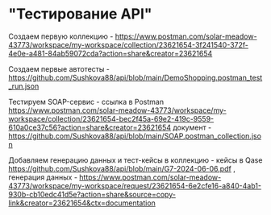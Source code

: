 # "Тестирование API"
Создаем первую коллекцию - https://www.postman.com/solar-meadow-43773/workspace/my-workspace/collection/23621654-3f241540-372f-4e0e-a481-84ab59072cda?action=share&creator=23621654

Создаем первые автотесты - https://github.com/Sushkova88/api/blob/main/DemoShopping.postman_test_run.json

Тестируем SOAP-сервис - ссылка в Postman https://www.postman.com/solar-meadow-43773/workspace/my-workspace/collection/23621654-bec2f45a-69e2-419c-9559-610a0ce37c56?action=share&creator=23621654
документ - https://github.com/Sushkova88/api/blob/main/SOAP.postman_collection.json

Добавляем генерацию данных и тест-кейсы в коллекцию - кейсы в Qase https://github.com/Sushkova88/api/blob/main/G7-2024-06-06.pdf , генерация данных - https://www.postman.com/solar-meadow-43773/workspace/my-workspace/request/23621654-6e2cfe16-a840-4ab1-930b-cb10edc41d5e?action=share&source=copy-link&creator=23621654&ctx=documentation
